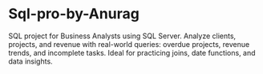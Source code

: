 # Sql-pro-by-Anurag
SQL project for Business Analysts using SQL Server. Analyze clients, projects, and revenue with real-world queries: overdue projects, revenue trends, and incomplete tasks. Ideal for practicing joins, date functions, and data insights.
